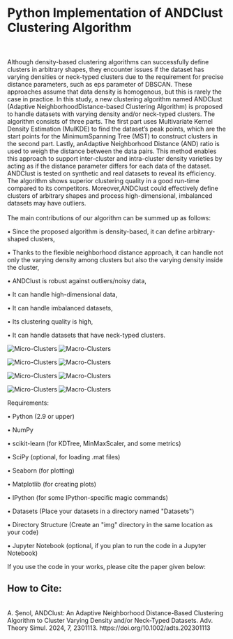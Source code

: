 <h1>Python Implementation of ANDClust Clustering Algorithm</h1>
<br><br>
Although density-based clustering algorithms can successfully define clusters in arbitrary shapes, they encounter issues if the dataset has varying densities or neck-typed clusters due to the requirement for precise distance parameters, such as eps parameter of DBSCAN. These approaches assume that data density is homogenous, but this is rarely the case in practice. In this study, a new clustering algorithm named ANDClust (Adaptive NeighborhoodDistance-based Clustering Algorithm) is proposed to handle datasets with varying density and/or neck-typed clusters. The algorithm consists of three parts. The first part uses Multivariate Kernel Density Estimation (MulKDE) to find the dataset’s peak points, which are the start points for the MinimumSpanning Tree (MST) to construct clusters in the second part. Lastly, anAdaptive Neighborhood Distance (AND) ratio is used to weigh the distance between the data pairs. This method enables this approach to support inter-cluster and intra-cluster density varieties by acting as if the distance parameter differs for each data of the dataset. ANDClust is tested on synthetic and real datasets to reveal its efficiency. The algorithm shows superior clustering quality in a good run-time compared to its competitors. Moreover,ANDClust could effectively define clusters of arbitrary shapes and process high-dimensional, imbalanced datasets may have outliers.<br>
<br>
The main contributions of our algorithm can be summed up as follows:

• Since the proposed algorithm is density-based, it can define arbitrary-shaped clusters, 

• Thanks to the flexible neighborhood distance approach, it can handle not only the varying density among clusters but also the varying density inside the cluster,

• ANDClust is robust against outliers/noisy data,

• It can handle high-dimensional data,

• It can handle imbalanced datasets,

• Its clustering quality is high,

• It can handle datasets that have neck-typed clusters.


![Micro-Clusters](img/1_HalfKernel_.png) 
![Macro-Clusters](img/1_HalfKernel__ARI.png)

![Micro-Clusters](img/2_Three_Spirals_.png) 
![Macro-Clusters](img/2_Three_Spirals__ARI.png)

![Micro-Clusters](img/3_Corners_.png) 
![Macro-Clusters](img/3_Corners__ARI.png)

![Micro-Clusters](img/4_Moon_.png) 
![Macro-Clusters](img/4_Moon__ARI.png)

Requirements:

• Python (2.9 or upper)

• NumPy

• scikit-learn (for KDTree, MinMaxScaler, and some metrics)

• SciPy (optional, for loading .mat files)

• Seaborn (for plotting)

• Matplotlib (for creating plots)

• IPython (for some IPython-specific magic commands)

• Datasets (Place your datasets in a directory named "Datasets")

• Directory Structure (Create an "img" directory in the same location as your code)

• Jupyter Notebook (optional, if you plan to run the code in a Jupyter Notebook)

If you use the code in your works, please cite the paper given below:
<br>
<h2>How to Cite:</h2><br>
A. Şenol, ANDClust: An Adaptive Neighborhood Distance-Based Clustering Algorithm to Cluster Varying Density and/or Neck-Typed Datasets. Adv. Theory Simul. 2024, 7, 2301113. https://doi.org/10.1002/adts.202301113
